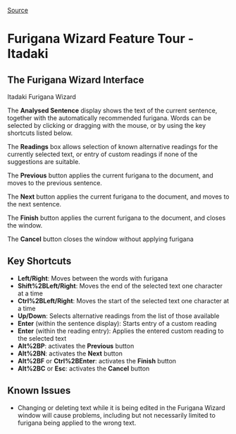 
[Source](http://web.archive.org/web/20080113194046/http://itadaki.org/wiki/index.php/Furigana_Wizard_Feature_Tour "Permalink to Furigana Wizard Feature Tour - Itadaki")

# Furigana Wizard Feature Tour - Itadaki

##  The Furigana Wizard Interface

Itadaki Furigana Wizard

The **Analysed Sentence** display shows the text of the current sentence, together with the automatically recommended furigana. Words can be selected by clicking or dragging with the mouse, or by using the key shortcuts listed below.

The **Readings** box allows selection of known alternative readings for the currently selected text, or entry of custom readings if none of the suggestions are suitable.

The **Previous** button applies the current furigana to the document, and moves to the previous sentence.

The **Next** button applies the current furigana to the document, and moves to the next sentence.

The **Finish** button applies the current furigana to the document, and closes the window.

The **Cancel** button closes the window without applying furigana

##  Key Shortcuts

  * **Left/Right**: Moves between the words with furigana
  * **Shift%2BLeft/Right**: Moves the end of the selected text one character at a time
  * **Ctrl%2BLeft/Right**: Moves the start of the selected text one character at a time
  * **Up/Down**: Selects alternative readings from the list of those available
  * **Enter** (within the sentence display): Starts entry of a custom reading
  * **Enter** (within the reading entry): Applies the entered custom reading to the selected text
  * **Alt%2BP**: activates the **Previous** button
  * **Alt%2BN**: activates the **Next** button
  * **Alt%2BF** or **Ctrl%2BEnter**: activates the **Finish** button
  * **Alt%2BC** or **Esc**: activates the **Cancel** button

##  Known Issues

  * Changing or deleting text while it is being edited in the Furigana Wizard window will cause problems, including but not necessarily limited to furigana being applied to the wrong text.
